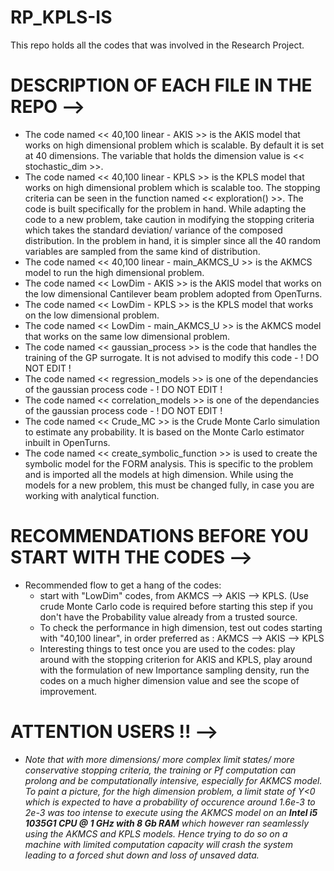 # **RP_KPLS-IS**
This repo holds all the codes that was involved in the Research Project.

# DESCRIPTION OF EACH FILE IN THE REPO -->

* The code named << 40,100 linear - AKIS >> is the AKIS model that works on high dimensional problem which is scalable. By default it is set at 40 dimensions. The variable that holds the dimension value is << stochastic_dim >>.
* The code named << 40,100 linear - KPLS >> is the KPLS model that works on high dimensional problem which is scalable too. The stopping criteria can be seen in the function named << exploration() >>. The code is built specifically for the problem in hand. While adapting the code to a new problem, take caution in modifying the stopping criteria which takes the standard deviation/ variance of the composed distribution. In the problem in hand, it is simpler since all the 40 random variables are sampled from the same kind of distribution.
* The code named << 40,100 linear - main_AKMCS_U >> is the AKMCS model to run the high dimensional problem.
* The code named << LowDim - AKIS >> is the AKIS model that works on the low dimensional Cantilever beam problem adopted from OpenTurns.
* The code named << LowDim - KPLS >> is the KPLS model that works on the low dimensional problem.
* The code named << LowDim - main_AKMCS_U >> is the AKMCS model that works on the same low dimensional problem.
* The code named << gaussian_process >> is the code that handles the training of the GP surrogate. It is not advised to modify this code - ! DO NOT EDIT !
* The code named << regression_models >> is one of the dependancies of the gaussian process code - ! DO NOT EDIT !
* The code named << correlation_models >> is one of the dependancies of the gaussian process code - ! DO NOT EDIT !
* The code named << Crude_MC >> is the Crude Monte Carlo simulation to estimate any probability. It is based on the Monte Carlo estimator inbuilt in OpenTurns.
* The code named << create_symbolic_function >> is used to create the symbolic model for the FORM analysis. This is specific to the problem and is imported all the models at high dimension. While using the models for a new problem, this must be changed fully, in case you are working with analytical function.

# RECOMMENDATIONS BEFORE YOU START WITH THE CODES -->

- Recommended flow to get a hang of the codes:
  - start with "LowDim" codes, from AKMCS --> AKIS --> KPLS. (Use crude Monte Carlo code is required before starting this step if you don't have the Probability value already from a trusted source.
  - To check the performance in high dimension, test out codes starting with  "40,100 linear", in order preferred as : AKMCS --> AKIS --> KPLS
  - Interesting things to test once you are used to the codes: play around with the stopping criterion for AKIS and KPLS, play around with the formulation of new Importance sampling density, run the codes on a much higher dimension value and see the scope of improvement.
 
# ATTENTION USERS !! -->

- _Note that with more dimensions/ more complex limit states/ more conservative stopping criteria, the training or Pf computation can prolong and be computationally intensive, especially for AKMCS model. To paint a picture, for the high dimension problem, a limit state of Y<0 which is expected to have a probability of occurence around 1.6e-3 to 2e-3 was too intense to execute using the AKMCS model on an **Intel i5 1035G1 CPU @ 1 GHz with 8 Gb RAM** which however ran seamlessly using the AKMCS and KPLS models. Hence trying to do so on a machine with limited computation capacity will crash the system leading to a forced shut down and loss of unsaved data._
